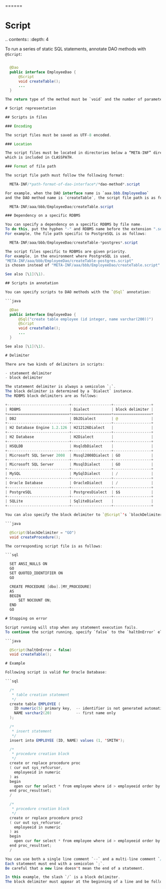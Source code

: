 ======
# Script

.. contents::
   :depth: 4

To run a series of static SQL statements,
annotate DAO methods with `@Script`:

```java

  @Dao
  public interface EmployeeDao {
      @Script
      void createTable();
      ...
  }

The return type of the method must be `void` and the number of parameters must be zero.

# Script representation

## Scripts in files

### Encoding

The script files must be saved as UTF-8 encoded.

### Location

The script files must be located in directories below a “META-INF” directory
which is included in CLASSPATH.

### Format of file path

The script file path must follow the following format:

  META-INF/*path-format-of-dao-interface*/*dao-method*.script

For example, when the DAO interface name is `aaa.bbb.EmployeeDao`
and the DAO method name is `createTable`, the script file path is as follows:

  META-INF/aaa/bbb/EmployeeDao/createTable.script

### Dependency on a specific RDBMS

You can specify a dependency on a specific RDBMS by file name.
To do this, put the hyphen "-" and RDBMS name before the extension ".sql".
For example, the file path specific to PostgreSQL is as follows:

  META-INF/aaa/bbb/EmployeeDao/createTable-*postgres*.script

The script files specific to RDBMSs are given priority.
For example, in the environment where PostgreSQL is used,
"META-INF/aaa/bbb/EmployeeDao/createTable-postgres.script"
is chosen instead of "META-INF/aaa/bbb/EmployeeDao/createTable.script".

See also [\1](\1).

## Scripts in annotation

You can specify scripts to DAO methods with the `@Sql` annotation:

```java

  @Dao
  public interface EmployeeDao {
      @Sql("create table employee (id integer, name varchar(200))")
      @Script
      void createTable();
      ...
  }

See also [\1](\1).

# Delimiter

There are two kinds of delimiters in scripts:

- statement delimiter
- block delimiter

The statement delimiter is always a semicolon `;`.
The block delimiter is determined by a `Dialect` instance.
The RDBMS block delimiters are as follows:

+----------------------------+------------------+-----------------+
| RDBMS                      | Dialect          | block delimiter |
+============================+==================+=================+
| DB2                        | Db2Dialect       | @               |
+----------------------------+------------------+-----------------+
| H2 Database Engine 1.2.126 | H212126Dialect   |                 |
+----------------------------+------------------+-----------------+
| H2 Database                | H2Dialect        |                 |
+----------------------------+------------------+-----------------+
| HSQLDB                     | HsqldbDialect    |                 |
+----------------------------+------------------+-----------------+
| Microsoft SQL Server 2008  | Mssql2008Dialect | GO              |
+----------------------------+------------------+-----------------+
| Microsoft SQL Server       | MssqlDialect     | GO              |
+----------------------------+------------------+-----------------+
| MySQL                      | MySqlDialect     | /               |
+----------------------------+------------------+-----------------+
| Oracle Database            | OracleDialect    | /               |
+----------------------------+------------------+-----------------+
| PostgreSQL                 | PostgresDialect  | $$              |
+----------------------------+------------------+-----------------+
| SQLite                     | SqliteDialect    |                 |
+----------------------------+------------------+-----------------+

You can also specify the block delimiter to `@Script`'s `blockDelimiter` element:

```java

  @Script(blockDelimiter = "GO")
  void createProcedure();

The corresponding script file is as follows:

```sql

  SET ANSI_NULLS ON
  GO
  SET QUOTED_IDENTIFIER ON
  GO

  CREATE PROCEDURE [dbo].[MY_PROCEDURE]
  AS
  BEGIN
      SET NOCOUNT ON;
  END
  GO

# Stopping on error

Script running will stop when any statement execution fails.
To continue the script running, specify `false` to the `haltOnError` element:

```java

  @Script(haltOnError = false)
  void createTable();

# Example

Following script is valid for Oracle Database:

```sql

  /*
   * table creation statement
   */
  create table EMPLOYEE (
    ID numeric(5) primary key,  -- identifier is not generated automatically
    NAME varchar2(20)           -- first name only
  );

  /*
   * insert statement
   */
  insert into EMPLOYEE (ID, NAME) values (1, 'SMITH');

  /*
   * procedure creation block
   */
  create or replace procedure proc
  ( cur out sys_refcursor,
    employeeid in numeric
  ) as
  begin
    open cur for select * from employee where id > employeeid order by id;
  end proc_resultset;
  /

  /*
   * procedure creation block
   */
  create or replace procedure proc2
  ( cur out sys_refcursor,
    employeeid in numeric
  ) as
  begin
    open cur for select * from employee where id > employeeid order by id;
  end proc_resultset;
  /

You can use both a single line comment `--` and a multi-line comment `/* ... */`.
Each statement must end with a semicolon `;`.
Be careful that a new line doesn't mean the end of a statement.

In this example, the slash `/` is a block delimiter.
The block delimiter must appear at the beginning of a line and be followed by a new line.
